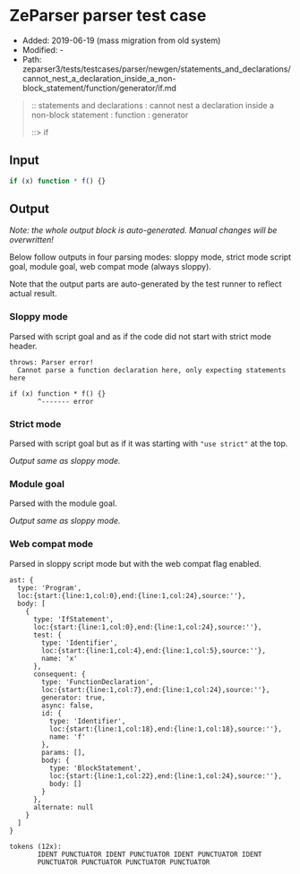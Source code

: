 # ZeParser parser test case

- Added: 2019-06-19 (mass migration from old system)
- Modified: -
- Path: zeparser3/tests/testcases/parser/newgen/statements_and_declarations/cannot_nest_a_declaration_inside_a_non-block_statement/function/generator/if.md

> :: statements and declarations : cannot nest a declaration inside a non-block statement : function : generator
>
> ::> if

## Input

`````js
if (x) function * f() {}
`````

## Output

_Note: the whole output block is auto-generated. Manual changes will be overwritten!_

Below follow outputs in four parsing modes: sloppy mode, strict mode script goal, module goal, web compat mode (always sloppy).

Note that the output parts are auto-generated by the test runner to reflect actual result.

### Sloppy mode

Parsed with script goal and as if the code did not start with strict mode header.

`````
throws: Parser error!
  Cannot parse a function declaration here, only expecting statements here

if (x) function * f() {}
       ^------- error
`````

### Strict mode

Parsed with script goal but as if it was starting with `"use strict"` at the top.

_Output same as sloppy mode._

### Module goal

Parsed with the module goal.

_Output same as sloppy mode._

### Web compat mode

Parsed in sloppy script mode but with the web compat flag enabled.

`````
ast: {
  type: 'Program',
  loc:{start:{line:1,col:0},end:{line:1,col:24},source:''},
  body: [
    {
      type: 'IfStatement',
      loc:{start:{line:1,col:0},end:{line:1,col:24},source:''},
      test: {
        type: 'Identifier',
        loc:{start:{line:1,col:4},end:{line:1,col:5},source:''},
        name: 'x'
      },
      consequent: {
        type: 'FunctionDeclaration',
        loc:{start:{line:1,col:7},end:{line:1,col:24},source:''},
        generator: true,
        async: false,
        id: {
          type: 'Identifier',
          loc:{start:{line:1,col:18},end:{line:1,col:18},source:''},
          name: 'f'
        },
        params: [],
        body: {
          type: 'BlockStatement',
          loc:{start:{line:1,col:22},end:{line:1,col:24},source:''},
          body: []
        }
      },
      alternate: null
    }
  ]
}

tokens (12x):
       IDENT PUNCTUATOR IDENT PUNCTUATOR IDENT PUNCTUATOR IDENT
       PUNCTUATOR PUNCTUATOR PUNCTUATOR PUNCTUATOR
`````

